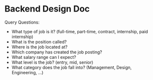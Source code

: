 # Backend Design Doc

Query Questions:

- What type of job is it? (full-time, part-time, contract, internship, paid internship)
- What is the position called?
- Where is the job located at?
- Which company has created the job posting?
- What salary range can I expect?
- What level is the job? (entry, mid, senior)
- What category does the job fall into? (Management, Design, Engineering, ...)
